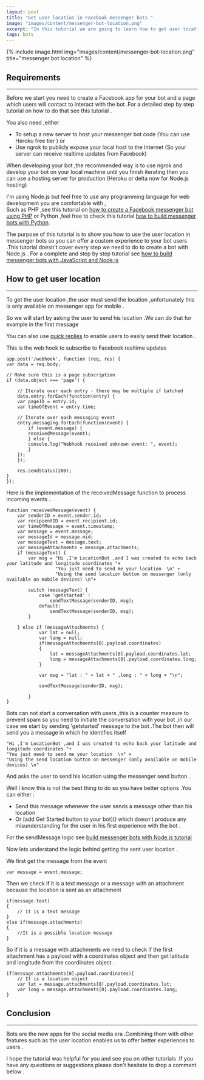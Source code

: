 ```yaml
---
layout: post
title: "Get user location in Facebook messenger bots "
image: "images/content/messenger-bot-location.png"
excerpt: "In this tutorial we are going to learn how to get user location so you can build messenger bots that offer custom experiences depending on the user location  " 
tags: bots
---
```


{% include image.html 
    img="images/content/messenger-bot-location.png" 
    title="messenger bot location" 
%}

Requirements 
------------------
------------------

Before we start you need to create a Facebook app for your bot and a page which users will contact to interact
with the bot .For a detailed step by step tutorial on how to do that see this tutorial .

You also need ,either 
<ul>
<li>To setup a new server to host your messenger bot code (You can use Heroku free tier ) or </li>
<li>Use ngrok to publicly expose your local host to the Internet (So your server can receive realtime updates from Facebook) </li>
</ul>

When developing your bot ,the recommended way is to use ngrok and develop your bot on your local machine until 
you finish iterating then you can use a hosting server for production (Heroku or delta now for Node.js hosting) 

I'm using Node.js but feel free to use any programming language for web development you are comfortable with ,  
Such as PHP ,see this tutorial on [how to create a Facebook messenger bot using PHP]() or Python ,feel free to check
this tutorial [how to build messenger bots with Python]().

The purpose of this tutorial is to show you how to use the user location in messenger bots so you can offer a custom 
experience to your bot users .This tutorial doesn't cover every step we need to do to create a bot with Node.js .
For a complete and step by step tutorial see [how to build messenger bots with JavaScript and Node.js]()   

How to get user location 
--------------------------
--------------------------

To get the user location ,the user must send the location ,unfortunately this is only available on messenger app
for mobile .

So we will start by asking the user to send his location .We can do that for example in the first message

You can also use [quick replies]() to enable users to easily send their location .

This is the web hook to subscribe to Facebook realtime updates 

    app.post('/webhook', function (req, res) {
    var data = req.body;

    // Make sure this is a page subscription
    if (data.object === 'page') {

        // Iterate over each entry - there may be multiple if batched
        data.entry.forEach(function(entry) {
        var pageID = entry.id;
        var timeOfEvent = entry.time;

        // Iterate over each messaging event
        entry.messaging.forEach(function(event) {
            if (event.message) {
            receivedMessage(event);
            } else {
            console.log("Webhook received unknown event: ", event);
            }
        });
        });

        res.sendStatus(200);
    }
    });

Here is the implementation of the receivedMessage function to process incoming events .

    function receivedMessage(event) {
        var senderID = event.sender.id;
        var recipientID = event.recipient.id;
        var timeOfMessage = event.timestamp;
        var message = event.message;
        var messageId = message.mid;
        var messageText = message.text;
        var messageAttachments = message.attachments;
        if (messageText) {
            var msg = "Hi ,I'm LocationBot ,and I was created to echo back your latitude and longitude coordinates "+
                      "You just need to send me your location  \n" + 
                      "Using the send location button on messenger (only available on mobile devices) \n"+
 
            switch (messageText) { 
                case 'getstarted' :
                    sendTextMessage(senderID, msg);   
                default:
                    sendTextMessage(senderID, msg);
            }

        } else if (messageAttachments) {
                var lat = null;
                var long = null;
                if(messageAttachments[0].payload.coordinates)
                {
                    lat = messageAttachments[0].payload.coordinates.lat;
                    long = messageAttachments[0].payload.coordinates.long;
                }
                        
                var msg = "lat : " + lat + " ,long : " + long + "\n";
                
                sendTextMessage(senderID, msg);
                
            }
    }

Bots can not start a conversation with users ,this is a counter measure to prevent spam so you need to initiate 
the conversation with your bot ,in our case we start by sending 'getstarted' message to the bot .The bot then 
will send you a message in which he identifies itself 

    "Hi ,I'm LocationBot ,and I was created to echo back your latitude and longitude coordinates "+
    "You just need to send me your location  \n" + 
    "Using the send location button on messenger (only available on mobile devices) \n"

And asks the user to send his location using the messenger send button .

Well I know this is not the best thing to do so you have better options .You can either :
<ul>
<li>
Send this message whenever the user sends a message other than his location 
</li>

<li>    
Or [add Get Started button to your bot]() which doesn't produce any misunderstanding for the user in his
first experience with the bot .
</li>
</ul>

For the sendMessage logic see [build messenger bots with Node.js tutorial]()

Now lets understand the logic behind getting the sent user location .

We first get the message from the event 

    var message = event.message;

Then we check if it is a text message or a message with an attachment because the location is sent as an attachment 


    if(message.text)
    {
        // it is a text message 
    }
    else if(message.attachments)
    {
        //It is a possible location message
    }    

So if it is a message with attachments we need to check if the first attachment has a payload with a coordinates 
object and then get latitude and longitude from the coordinates object . 

    if(message.attachments[0].payload.coordinates){
        // It is a location object
        var lat = message.attachments[0].payload.coordinates.lat;
        var long = message.attachments[0].payload.coordinates.long;
    }

Conclusion
---------------
---------------

Bots are the new apps for the social media era .Combining them with other features such as the user location 
enables us to offer better experiences to users .

I hope the tutorial was helpful for you and see you on other tutorials .If you have any questions or suggestions
please don't hesitate to drop a comment below .



